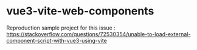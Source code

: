 # vue3-vite-web-components

Reproduction sample project for this issue : https://stackoverflow.com/questions/72530354/unable-to-load-external-component-script-with-vue3-using-vite